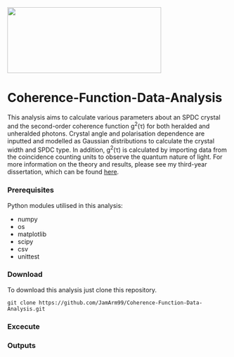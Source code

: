 
<img src="https://drive.google.com/uc?export=view&id=1QspeLL4wVjzzIGHuyYVMfy2-77yHECNT" width = "350" height="150">

# Coherence-Function-Data-Analysis 
This analysis aims to calculate various parameters about an SPDC crystal and the second-order coherence function g<sup>2</sup>(τ) for both heralded and unheralded photons. Crystal angle and polarisation dependence are inputted and modelled as Gaussian distributions to calculate the crystal width and SPDC type. In addition, g<sup>2</sup>(τ) is calculated by importing data from the coincidence counting units to observe the quantum nature of light. For more information on the theory and results, please see my third-year dissertation, which can be found [here](https://drive.google.com/file/d/15I74rcw3ZxaHnSUxd7CdCN3ogJRqTsIW/view?usp=sharing).

### Prerequisites 
Python modules utilised in this analysis:
- numpy
- os
- matplotlib
- scipy
- csv
- unittest

### Download
To download this analysis just clone this repository.
```
git clone https://github.com/JamArm99/Coherence-Function-Data-Analysis.git
```

### Excecute


### Outputs


